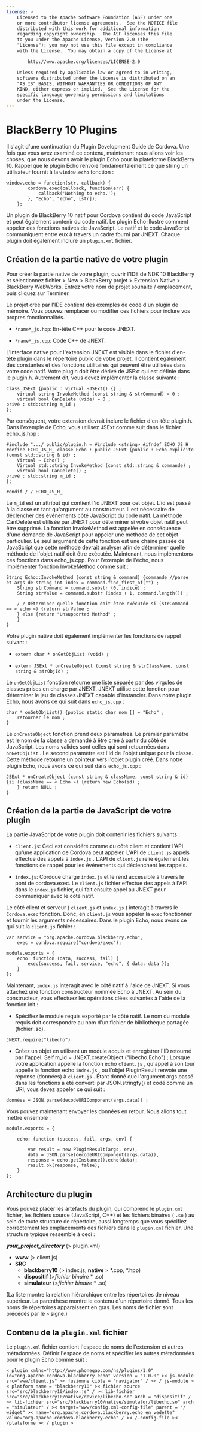 ```yaml
---
license: >
    Licensed to the Apache Software Foundation (ASF) under one
    or more contributor license agreements.  See the NOTICE file
    distributed with this work for additional information
    regarding copyright ownership.  The ASF licenses this file
    to you under the Apache License, Version 2.0 (the
    "License"); you may not use this file except in compliance
    with the License.  You may obtain a copy of the License at

        http://www.apache.org/licenses/LICENSE-2.0

    Unless required by applicable law or agreed to in writing,
    software distributed under the License is distributed on an
    "AS IS" BASIS, WITHOUT WARRANTIES OR CONDITIONS OF ANY
    KIND, either express or implied.  See the License for the
    specific language governing permissions and limitations
    under the License.
---
```


# BlackBerry 10 Plugins

Il s'agit d'une continuation du Plugin Development Guide de Cordova. Une fois que vous avez examiné ce contenu, maintenant nous allons voir les choses, que nous devons avoir le plugin Echo pour la plateforme BlackBerry 10. Rappel que le plugin Echo renvoie fondamentalement ce que string un utilisateur fournit à la `window.echo` fonction :

    window.echo = function(str, callback) {
            cordova.exec(callback, function(err) {
                callback('Nothing to echo.');
            }, "Echo", "echo", [str]);
        };
    

Un plugin de BlackBerry 10 natif pour Cordova contient du code JavaScript et peut également contenir du code natif. Le plugin Echo illustre comment appeler des fonctions natives de JavaScript. Le natif et le code JavaScript communiquent entre eux à travers un cadre fourni par JNEXT. Chaque plugin doit également inclure un `plugin.xml` fichier.

## Création de la partie native de votre plugin

Pour créer la partie native de votre plugin, ouvrir l'IDE de NDK 10 BlackBerry et sélectionnez fichier > New > BlackBerry projet > Extension Native > BlackBerry WebWorks. Entrez votre nom de projet souhaité / emplacement, puis cliquez sur Terminer.

Le projet créé par l'IDE contient des exemples de code d'un plugin de mémoire. Vous pouvez remplacer ou modifier ces fichiers pour inclure vos propres fonctionnalités.

*   `*name*_js.hpp`: En-tête C++ pour le code JNEXT.

*   `*name*_js.cpp`: Code C++ de JNEXT.

L'interface native pour l'extension JNEXT est visible dans le fichier d'en-tête plugin dans le répertoire public de votre projet. Il contient également des constantes et des fonctions utilitaires qui peuvent être utilisées dans votre code natif. Votre plugin doit être dérivé de JSExt qui est définie dans le plugin.h. Autrement dit, vous devez implémenter la classe suivante :

    Class JSExt {public : virtual ~JSExt() {} ;
        virtual string InvokeMethod (const string & strCommand) = 0 ;
        virtual bool CanDelete (vide) = 0 ;
    privé : std::string m_id ;
    };
    

Par conséquent, votre extension devrait inclure le fichier d'en-tête plugin.h. Dans l'exemple de Echo, vous utilisez JSExt comme suit dans le fichier echo_js.hpp :

    #include ".../ public/plugin.h « #include <string> #ifndef ECHO_JS_H_ #define ECHO_JS_H_ classe Echo : public JSExt {public : Echo explicite (const std::string & id) ;
        Virtual ~ Echo() ;
        Virtual std::string InvokeMethod (const std::string & commande) ;
        virtual bool CanDelete() ;
    privé : std::string m_id ;
    };
    
    #endif / / ECHO_JS_H_
    

Le `m_id` est un attribut qui contient l'id JNEXT pour cet objet. L'id est passé à la classe en tant qu'argument au constructeur. Il est nécessaire de déclencher des événements côté JavaScript du code natif. La méthode CanDelete est utilisée par JNEXT pour déterminer si votre objet natif peut être supprimé. La fonction InvokeMethod est appelée en conséquence d'une demande de JavaScript pour appeler une méthode de cet objet particulier. Le seul argument de cette fonction est une chaîne passée de JavaScript que cette méthode devrait analyser afin de déterminer quelle méthode de l'objet natif doit être exécutée. Maintenant, nous implémentons ces fonctions dans echo_js.cpp. Pour l'exemple de l'écho, nous implémenter fonction InvokeMethod comme suit :

    String Echo::InvokeMethod (const string & command) {commande //parse et args de string int index = command.find_first_of("") ;
        String strCommand = command.substr (0, indice) ;
        String strValue = command.substr (index + 1, command.length()) ;
    
        / / Déterminer quelle fonction doit être exécutée si (strCommand == « echo ») {return strValue ;
        } else {return "Unsupported Method" ;
        }
    }
    

Votre plugin native doit également implémenter les fonctions de rappel suivant :

*   `extern char * onGetObjList (void) ;`

*   `extern JSExt * onCreateObject (const string & strClassName, const string & strObjId) ;`

Le `onGetObjList` fonction retourne une liste séparée par des virgules de classes prises en charge par JNEXT. JNEXT utilise cette fonction pour déterminer le jeu de classes JNEXT capable d'instancier. Dans notre plugin Echo, nous avons ce qui suit dans `echo_js.cpp` :

    char * onGetObjList() {public static char nom [] = "Echo" ;
        retourner le nom ;
    }
    

Le `onCreateObject` fonction prend deux paramètres. Le premier paramètre est le nom de la classe a demandé à être créé à partir du côté de JavaScript. Les noms valides sont celles qui sont retournées dans `onGetObjList` . Le second paramètre est l'id de l'objet unique pour la classe. Cette méthode retourne un pointeur vers l'objet plugin créé. Dans notre plugin Echo, nous avons ce qui suit dans `echo_js.cpp` :

    JSExt * onCreateObject (const string & className, const string & id) {si (className == « Echo ») {return new Echo(id) ;
        } return NULL ;
    }
    

## Création de la partie de JavaScript de votre plugin

La partie JavaScript de votre plugin doit contenir les fichiers suivants :

*   `client.js`: Ceci est considéré comme du côté client et contient l'API qu'une application de Cordova peut appeler. L'API de `client.js` appels effectue des appels à `index.js` . L'API de `client.js` relie également les fonctions de rappel pour les événements qui déclenchent les rappels.

*   `index.js`: Cordoue charge `index.js` et le rend accessible à travers le pont de cordova.exec. Le `client.js` fichier effectue des appels à l'API dans le `index.js` fichier, qui fait ensuite appel au JNEXT pour communiquer avec le côté natif.

Le côté client et serveur ( `client.js` et `index.js` ) interagit à travers le `Cordova.exec` fonction. Donc, en `client.js` vous appeler la `exec` fonctionner et fournir les arguments nécessaires. Dans le plugin Echo, nous avons ce qui suit la `client.js` fichier :

    var service = "org.apache.cordova.blackberry.echo",
        exec = cordova.require("cordova/exec");
    
    module.exports = {
        echo: function (data, success, fail) {
            exec(success, fail, service, "echo", { data: data });
        }
    };
    

Maintenant, `index.js` interagit avec le côté natif à l'aide de JNEXT. Si vous attachez une fonction constructeur nommée Echo à JNEXT. Au sein du constructeur, vous effectuez les opérations clées suivantes à l'aide de la fonction init :

*   Spécifiez le module requis exporté par le côté natif. Le nom du module requis doit correspondre au nom d'un fichier de bibliothèque partagée (fichier .so).

`JNEXT.require("libecho")`

*   Créez un objet en utilisant un module acquis et enregistrer l'ID retourné par l'appel. Self.m_Id = JNEXT.createObject ("libecho.Echo") ; Lorsque votre application appelle la fonction echo `client.js` , qu'appel à son tour appelle la fonction echo `index.js` , où l'objet PluginResult renvoie une réponse (données) à `client.js` . Étant donné que l'argument args passé dans les fonctions a été converti par JSON.stringfy() et codé comme un URI, vous devez appeler ce qui suit :

`données = JSON.parse(decodeURIComponent(args.data)) ;`

Vous pouvez maintenant envoyer les données en retour. Nous allons tout mettre ensemble :

    module.exports = {
    
        echo: function (success, fail, args, env) {
    
            var result = new PluginResult(args, env),
            data = JSON.parse(decodeURIComponent(args.data)),
            response = echo.getInstance().echo(data);
            result.ok(response, false);
        }
    };
    

## Architecture du plugin

Vous pouvez placer les artefacts du plugin, qui comprend le `plugin.xml` fichier, les fichiers source (JavaScript, C++) et les fichiers binaires ( `.so` ) au sein de toute structure de répertoire, aussi longtemps que vous spécifiez correctement les emplacements des fichiers dans le `plugin.xml` fichier. Une structure typique ressemble à ceci :

***your\_project\_directory*** (> plugin.xml)

*   **www** (> client.js)
*   **SRC** 
    *   **blackberry10** (> index.js, **native** > *.cpp, *.hpp)
    *   **dispositif** (>*fichier binaire* * .so)
    *   **simulateur** (>*fichier binaire* * .so)

(La liste montre la relation hiérarchique entre les répertoires de niveau supérieur. La parenthèse montre le contenu d'un répertoire donné. Tous les noms de répertoires apparaissent en gras. Les noms de fichier sont précédés par le `>` signe.)

## Contenu de la `plugin.xml` fichier

Le `plugin.xml` fichier contient l'espace de noms de l'extension et autres métadonnées. Définir l'espace de noms et spécifier les autres métadonnées pour le plugin Echo comme suit :

    < plugin xmlns="http://www.phonegap.com/ns/plugins/1.0" id="org.apache.cordova.blackberry.echo" version = "1.0.0" >< js-module src="www/client.js" >< fusionne cible = "navigator" / >< / js-module >< platform name = "blackberry10" >< fichier source src="src/blackberry10/index.js" / >< lib-fichier src="src/blackberry10/native/device/libecho.so" arch = "dispositif" / >< lib-fichier src="src/blackberry10/native/simulator/libecho.so" arch = "simulateur" / >< target="www/config.xml-config-file" parent = "/ widget" >< name="org.apache.cordova.blackberry.echo en vedette" value="org.apache.cordova.blackberry.echo" / >< /-config-file >< /plateforme >< / plugin >